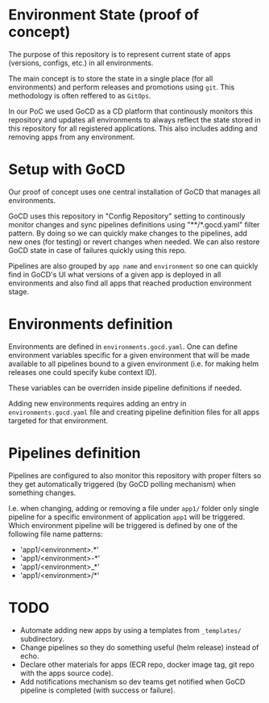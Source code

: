 # Environment State (proof of concept)

The purpose of this repository is to represent current state of apps (versions, configs, etc.) in all environments.

The main concept is to store the state in a single place (for all environments) and perform releases and promotions using ```git```. This methodology is often reffered to as ```GitOps```.

In our PoC we used GoCD as a CD platform that continously monitors this repository and updates all environments to always reflect the state stored in this repository for all registered applications. This also includes adding and removing apps from any environment.

# Setup with GoCD

Our proof of concept uses one central installation of GoCD that manages all environments.

GoCD uses this repository in "Config Repository" setting to continously monitor changes and sync pipelines definitions using "\*\*/\*.gocd.yaml" filter pattern. By doing so we can quickly make changes to the pipelines, add new ones (for testing) or revert changes when needed. We can also restore GoCD state in case of failures quickly using this repo.

Pipelines are also grouped by ```app name``` and ```environment``` so one can quickly find in GoCD's UI what versions of a given app is deployed in all environments and also find all apps that reached production environment stage.

# Environments definition

Environments are defined in ```environments.gocd.yaml```. One can define environment variables specific for a given environment that will be made available to all pipelines bound to a given environment (i.e. for making helm releases one could specify kube context ID).

These variables can be overriden inside pipeline definitions if needed.

Adding new environments requires adding an entry in ```environments.gocd.yaml``` file and creating pipeline definition files for all apps targeted for that environment.

# Pipelines definition

Pipelines are configured to also monitor this repository with proper filters so they get automatically triggered (by GoCD polling mechanism) when something changes.

I.e. when changing, adding or removing a file under ```app1/``` folder only single pipeline for a specific environment of application ```app1``` will be triggered. Which environment pipeline will be triggered is defined by one of the following file name patterns:
- 'app1/\<environment\>.*'
- 'app1/\<environment\>-*'
- 'app1/\<environment\>_*'
- 'app1/\<environment\>/*'

# TODO

- Automate adding new apps by using a templates from ```_templates/``` subdirectory.
- Change pipelines so they do something useful (helm release) instead of echo.
- Declare other materials for apps (ECR repo, docker image tag, git repo with the apps source code).
- Add notifications mechanism so dev teams get notified when GoCD pipeline is completed (with success or failure).
